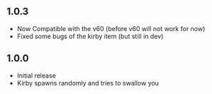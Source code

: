 ## 1.0.3
- Now Compatible with the v60 (before v60 will not work for now)
- Fixed some bugs of the kirby item (but still in dev)

## 1.0.0

- Initial release
- Kirby spawns randomly and tries to swallow you